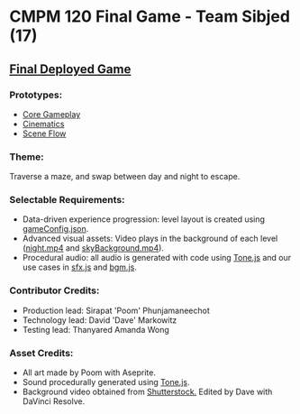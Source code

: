 # CMPM 120 Final Game - Team Sibjed (17)
[Final Deployed Game](https://emosewamc.github.io/CMPM120FinalGame/) <br />
----
### Prototypes: <br />
  * [Core Gameplay](https://t-amandawong.github.io/cmpm120-coregameplay/) <br />
  * [Cinematics](https://t-amandawong.github.io/cmpm120-cinematicprototype/) <br />
  * [Scene Flow](https://t-amandawong.github.io/cmpm120-sceneflow/) <br />
### Theme: <br />
  Traverse a maze, and swap between day and night to escape. <br />
### Selectable Requirements: <br />
  * Data-driven experience progression: level layout is created using [gameConfig.json](./assets/data/gameConfig.json).
  * Advanced visual assets: Video plays in the background of each level ([night.mp4](./assets/videos/night.mp4) and [skyBackground.mp4](./assets/videos/skyBackground.mp4)).
  * Procedural audio: all audio is generated with code using [Tone.js](./lib/Tone.js) and our use cases in [sfx.js](./src/sfx.js) and [bgm.js](./src/bgm.js).
### Contributor Credits: <br />
  * Production lead: Sirapat 'Poom' Phunjamaneechot <br />
  * Technology lead: David 'Dave' Markowitz <br />
  * Testing lead: Thanyared Amanda Wong <br />
### Asset Credits:
  * All art made by Poom with Aseprite. <br />
  * Sound procedurally generated using [Tone.js](./lib/Tone.js). <br />
  * Background video obtained from [Shutterstock.](https://www.shutterstock.com/video/clip-1012154675-blue-sky-full-clouds-moving-down-cartoon) Edited by Dave with DaVinci Resolve.
